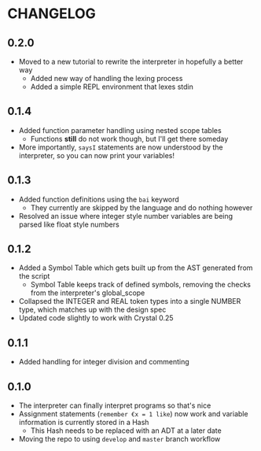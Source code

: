 # CHANGELOG

## 0.2.0
- Moved to a new tutorial to rewrite the interpreter in hopefully a better way
    - Added new way of handling the lexing process
    - Added a simple REPL environment that lexes stdin

## 0.1.4
- Added function parameter handling using nested scope tables
    - Functions **still** do not work though, but I'll get there someday
- More importantly, `saysI` statements are now understood by the interpreter, so you can now print your variables!

## 0.1.3
- Added function definitions using the `bai` keyword
    - They currently are skipped by the language and do nothing however
- Resolved an issue where integer style number variables are being parsed like float style numbers

## 0.1.2
- Added a Symbol Table which gets built up from the AST generated from the script
    - Symbol Table keeps track of defined symbols, removing the checks from the interpreter's global_scope
- Collapsed the INTEGER and REAL token types into a single NUMBER type, which matches up with the design spec
- Updated code slightly to work with Crystal 0.25

## 0.1.1
- Added handling for integer division and commenting

## 0.1.0
- The interpreter can finally interpret programs so that's nice
- Assignment statements (`remember €x = 1 like`) now work and variable information is currently stored in a Hash
    - This Hash needs to be replaced with an ADT at a later date
- Moving the repo to using `develop` and `master` branch workflow
